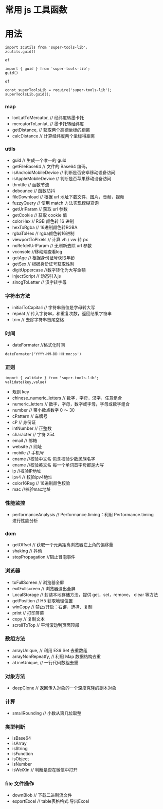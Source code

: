 # 常用 js 工具函数

# 用法

```
import zcutils from 'super-tools-lib';
zcutils.guid()

of

import { guid } from 'super-tools-lib';
guid()

of

const superToolsLib = require('super-tools-lib');
superToolsLib.guid();
```

### map

- lonLatToMercator, // 经纬度转墨卡托
- mercatorToLonlat, // 墨卡托转经纬度
- getDistance, // 获取两个高德坐标的距离
- calcDistance // 计算经纬度两个坐标得距离

### utils

- guid // 生成一个唯一的 guid
- getFileBase64 // 文件的 Base64 编码，
- isAndroidMobileDevice // 判断是否安卓移动设备访问
- isAppleMobileDevice // 判断是否苹果移动设备访问
- throttle // 函数节流
- debounce // 函数防抖
- fileDownload // 根据 url 地址下载文件，图片，音频，视频
- fuzzyQuery // 使用 match 方法实现模糊查询
- getUrlParam // 获取 url 参数
- getCookie // 获取 cookie 值
- colorHex // RGB 颜色转 16 进制
- hexToRgba // 16进制颜色转RGBA
- rgbaToHex // rgba颜色转16进制
- viewportToPixels // 计算 vh / vw 转 px
- noRefdelUrlParam // 无刷新去除 url 参数
- vconsole //移动端查看log
- getAge // 根据身份证号获取年龄
- getSex // 根据身份证号获取性别
- digitUppercase //数字转化为大写金额
- injectScript // 动态引入js
- sinogToLetter //  汉字转字母

### 字符串方法

- initialToCapitali // 字符串首位是字母转大写
- repeat // 传入字符串，和重复次数，返回结果字符串
- trim // 去除字符串首尾空格

### 时间
- dateFormater //格式化时间
```
dateFormater('YYYY-MM-DD HH:mm:ss')
```

### 正则

```
import { validate } from 'super-tools-lib';
validate(key,value)
```

- 规则 key
- chinese_numeric_letters // 数字，字母，汉字，任意组合
- numeric_letters // 数字，字母，数字或字母，字母或数字组合
- number // 带小数点数字 0 ～ 30
- cPattern // 车牌号
- cP // 身份证
- intNumber // 正整数
- character // 字符 254
- email // 邮箱
- website // 网址
- mobile // 手机号
- cname //校验中文名 包含校验少数民族名字
- ename //校验英文名 每一个单词首字母都是大写
- ip //校验IP地址
- ipv4 // 校验ipv4地址
- color16Reg // 16进制颜色校验
- mac //校验mac地址

### 性能监控

- performanceAnalysis // Performance.timing：利用 Performance.timing 进行性能分析

### dom

- getOffset // 获取一个元素距离浏览器左上角的偏移量
- shaking // 抖动
- stopPropagation //阻止冒泡事件

### 浏览器

- toFullScreen // 浏览器全屏
- exitFullscreen // 浏览器退出全屏
- LocalStorage // 封装本地存储方法，提供 get，set，remove， clear 等方法
- getPosition // H5 获取地理位置
- winCopy // 禁止/开启：右键、选择、复制
- print // 打印屏幕
- copy // 复制文本
- scrollToTop // 平滑滚动到页面顶部

### 数组方法

- arrayUnique, // 利用 ES6 Set 去重数组
- arrayNonRepeatfy, // 利用 Map 数据结构去重
- aLineUnique, // 一行代码数组去重

### 对象方法

- deepClone // 返回传入对象的一个深度克隆的副本对象

### 计算

- smallRounding // 小数从第几位取整

### 类型判断

- isBase64
- isArray
- isString
- isFunction
- isObject
- isNumber
- isWeiXin // 判断是否在微信中打开

### file 文件操作

- downBlob // 下载二进制流文件
- exportExcel // table表格格式 导出Excel
